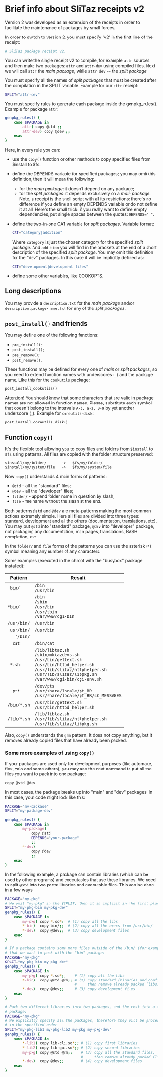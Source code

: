 Brief info about SliTaz receipts v2
===================================

Version 2 was developed as an extension of the receipts in order to facilitate
the maintenance of packages by small forces.

In order to switch to version 2, you must specify 'v2' in the first line of the
receipt:

```bash
# SliTaz package receipt v2.
```

You can write the single receipt v2 to compile, for example `attr` sources and
then make two packages: `attr` and `attr-dev` using compiled files. Next we will
call `attr` the *main package*, while `attr-dev` -- the *split package*.

You must specify all the names of *split packages* that must be created after
the compilation in the SPLIT variable. Example for our `attr` receipt:

```bash
SPLIT="attr-dev"
```

You must specify rules to generate each package inside the genpkg_rules().
Example for package `attr`:

```bash
genpkg_rules() {
    case $PACKAGE in
        attr) copy @std ;;
        attr-dev) copy @dev ;;
    esac
}
```

Here, in every rule you can:

  * use the `copy()` function or other methods to copy specified files from
    $install to $fs.
  * define the DEPENDS variable for specified packages; you may omit this
    definition, then it will mean the following:
    * for the *main package*: it doesn't depend on any package;
    * for the *split packages*: it depends exclusively on a *main package*.
    Note, a receipt is the shell script with all its restrictions: there's no
    difference if you define an empty DEPENDS variable or do not define it at all.
    Here's the small trick: if you really want to define empty dependencies,
    put single spaces between the quotes: `DEPENDS=" "`.
  * define the two-in-one CAT variable for *split packages*. Variable format:
 
    ```bash
    CAT="category|addition"
    ```

    Where `category` is just the chosen category for the specified *split
    package*. And `addition` you will find in the brackets at the end of a
    short description of the specified *split package*. You may omit this
    definition for the "dev" packages. In this case it will be implicitly
    defined as:

    ```bash
    CAT="development|development files"
    ```
  * define some other variables, like COOKOPTS.


Long descriptions
-----------------

You may provide a `description.txt` for the *main package* and/or
`description.package-name.txt` for any of the *split packages*.


`post_install()` and friends
----------------------------

You may define one of the following functions:

  * `pre_install()`;
  * `post_install()`;
  * `pre_remove()`;
  * `post_remove()`.

These functions may be defined for every one of *main* or *split packages*, so
you need to extend function names with underscores (`_`) and the package name.
Like this for the `cookutils` package:

    post_install_cookutils()

Attention! You should know that some characters that are valid in package names
are not allowed in function names. Please, substitute each symbol that doesn't
belong to the intervals `A-Z, a-z, 0-9` by yet another underscore (`_`).
Example for `coreutils-disk`:

    post_install_coreutils_disk()


Function `copy()`
-----------------

It's the flexible tool allowing you to copy files and folders from `$install` to
`$fs` using patterns. All files are copied with the folder structure preserved:

    $install/my/folder/       ->   $fs/my/folder/
    $install/my/system/file   ->   $fs/my/system/file

Now `copy()` understands 4 main forms of patterns:

  * `@std`    - all the "standard" files;
  * `@dev`    - all the "developer" files;
  * `folder/` - append folder name in question by slash;
  * `file`    - file name without the slash at the end.

Both patterns `@std` and `@dev` are meta-patterns making the most common actions
extremely simple. Here all files are divided into three types: standard,
development and all the others (documentation, translations, etc). You may put
`@std` into "standard" package, `@dev` into "developer" package, not packaging
any documentation, man pages, translations, BASH completion, etc...

In the `folder/` and `file` forms of the patterns you can use the asterisk (`*`)
symbol meaning any number of any characters.

Some examples (executed in the chroot with the "busybox" package installed):

  Pattern  | Result
-----------|--------------------------------------------------------------------
`  bin/   `|`/bin`<br>`/usr/bin`
` *bin/   `|`/bin`<br>`/sbin`<br>`/usr/bin`<br>`/usr/sbin`<br>`/var/www/cgi-bin`
`/usr/bin/`|`/usr/bin`
` usr/bin/`|`/usr/bin`
`   r/bin/`|` `
`   cat   `|`/bin/cat`
`  *.sh   `|`/lib/libtaz.sh`<br>`/sbin/mktazdevs.sh`<br>`/usr/bin/gettext.sh`<br>`/usr/bin/httpd_helper.sh`<br>`/usr/lib/slitaz/httphelper.sh`<br>`/usr/lib/slitaz/libpkg.sh`<br>`/var/www/cgi-bin/cgi-env.sh`
`   pt*   `|`/dev/pts`<br>`/usr/share/locale/pt_BR`<br>`/usr/share/locale/pt_BR/LC_MESSAGES`
`/bin/*.sh`|`/usr/bin/gettext.sh`<br>`/usr/bin/httpd_helper.sh`
`/lib/*.sh`|`/lib/libtaz.sh`<br>`/usr/lib/slitaz/httphelper.sh`<br>`/usr/lib/slitaz/libpkg.sh`

Also, `copy()` understands the `@rm` pattern. It does not copy anything, but it
removes already copied files that have already been packed.

### Some more examples of using `copy()`

If your packages are used only for development purposes (like automake, flex, vala
and some others), you may use the next command to put all the files you want
to pack into one package:

```bash
copy @std @dev
```

In most cases, the package breaks up into "main" and "dev" packages. In this
case, your code might look like this:

```bash
PACKAGE="my-package"
SPLIT="my-package-dev"

genpkg_rules() {
    case $PACKAGE in
        my-package)
            copy @std
            DEPENDS="your-package"
            ;;
        *-dev)
            copy @dev
            ;;
    esac
}
```

In the following example, a package can contain libraries (which can be used by
other programs) and executables that use these libraries. We need to split
`@std` into two parts: libraries and executable files. This can be done in a few
ways.

```bash
PACKAGE="my-pkg" 
# We omit "my-pkg" in the $SPLIT, then it is implicit in the first place
SPLIT="my-pkg-bin my-pkg-dev"
genpkg_rules() {
    case $PACKAGE in
        my-pkg) copy *.so*;; # (1) copy all the libs
        *-bin)  copy bin/;;  # (2) copy all the execs from /usr/bin/
        *-dev)  copy @dev;;  # (3) copy development files
    esac
}
```

```bash
# If a package contains some more files outside of the /bin/ (for example, configs),
# that we want to pack with the "bin" package:
PACKAGE="my-pkg"
SPLIT="my-pkg-bin my-pkg-dev"
genpkg_rules() {
    case $PACKAGE in
        my-pkg) copy *.so*;;    # (1) copy all the libs
        *-bin)  copy @std @rm;; # (2) copy standard (binaries and configs, etc),
                                #     then remove already packed (libs)
        *-dev)  copy @dev;;     # (3) copy development files
    esac
}
```

```bash
# Pack two different libraries into two packages, and the rest into a third
# package:
PACKAGE="my-pkg"
# We explicitly specify all the packages, therefore they will be processed
# in the specified order
SPLIT="my-pkg-lib1 my-pkg-lib2 my-pkg my-pkg-dev"
genpkg_rules() {
    case $PACKAGE in
        *-lib1) copy lib-cli.so*;; # (1) copy first libraries
        *-lib2) copy lib-gui.so*;; # (2) copy second libraries
        my-pkg) copy @std @rm;;    # (3) copy all the standard files,
                                   #     then remove already packed (libs)
        *-dev)  copy @dev;;        # (4) copy development files
    esac
}
```
